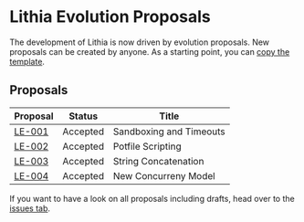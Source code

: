 # Lithia Evolution Proposals

The development of Lithia is now driven by evolution proposals. New proposals can be created by anyone. As a starting point, you can [copy the template](./LE-000-template.md).

## Proposals

| Proposal                                      | Status   | Title                   |
| --------------------------------------------- | -------- | ----------------------- |
| [LE-001](./LE-001-sandboxing-and-timeouts.md) | Accepted | Sandboxing and Timeouts |
| [LE-002](./LE-002-potfile-scripting.md)       | Accepted | Potfile Scripting       |
| [LE-003](./LE-003-string-concatenation.md)    | Accepted | String Concatenation    |
| [LE-004](./LE-004-new-concurrency-model.md)   | Accepted | New Concurreny Model    |

If you want to have a look on all proposals including drafts, head over to the [issues tab](https://github.com/vknabel/lithia/issues?q=label%3Aproposal+).
